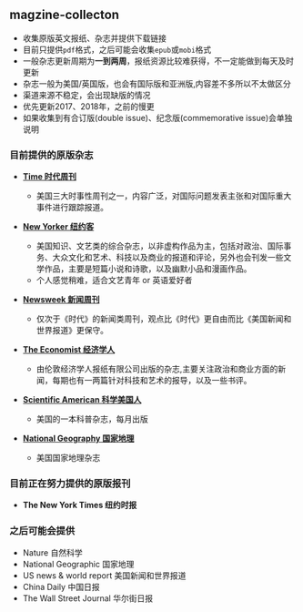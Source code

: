 ## magzine-collecton

- 收集原版英文报纸、杂志并提供下载链接
- 目前只提供`pdf`格式，之后可能会收集`epub`或`mobi`格式
- 一般杂志更新周期为**一到两周**，报纸资源比较难获得，不一定能做到每天及时更新
- 杂志一般为美国/英国版，也会有国际版和亚洲版,内容差不多所以不太做区分
- 渠道来源不稳定，会出现缺版的情况
- 优先更新2017、2018年，之前的慢更
- 如果收集到有合订版(double issue)、纪念版(commemorative issue)会单独说明

### 目前提供的原版杂志

- [**Time 时代周刊**](https://github.com/hyqskevin/magzine-collecton/blob/master/Time.md)
  - 美国三大时事性周刊之一，内容广泛，对国际问题发表主张和对国际重大事件进行跟踪报道。
  
- [**New Yorker 纽约客**](https://github.com/hyqskevin/magzine-collecton/blob/master/New%20Yorker.md)
  - 美国知识、文艺类的综合杂志，以非虚构作品为主，包括对政治、国际事务、大众文化和艺术、科技以及商业的报道和评论，另外也会刊发一些文学作品，主要是短篇小说和诗歌，以及幽默小品和漫画作品。
  - 个人感觉稍难，适合文艺青年 or 英语爱好者
  
- [**Newsweek 新闻周刊**](https://github.com/hyqskevin/magzine-collecton/blob/master/Newsweek.md)
  - 仅次于《时代》的新闻类周刊，观点比《时代》更自由而比《美国新闻和世界报道》更保守。
  
- [**The Economist 经济学人**](https://github.com/hyqskevin/magzine-collecton/blob/master/The%20Economist.md)
  - 由伦敦经济学人报纸有限公司出版的杂志,主要关注政治和商业方面的新闻，每期也有一两篇针对科技和艺术的报导，以及一些书评。

- [**Scientific American 科学美国人**](https://github.com/hyqskevin/magzine-collecton/blob/master/Scientific%20American.md)
  - 美国的一本科普杂志，每月出版
  
- [**National Geography 国家地理**](https://github.com/hyqskevin/magzine-collecton/blob/master/National%20Geograpy)
  - 美国国家地理杂志
### 目前正在努力提供的原版报刊

- **The New York Times 纽约时报**

### 之后可能会提供

- Nature 自然科学
- National Geographic 国家地理
- US news & world report 美国新闻和世界报道
- China Daily 中国日报
- The Wall Street Journal 华尔街日报
